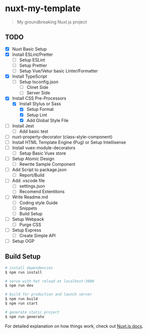 # nuxt-my-template

> My groundbreaking Nuxt.js project

## TODO

- [x] Nuxt Basic Setup
- [x] Install ESLint/Pretter
  - [ ] Setup ESLint
  - [ ] Setup Prettier
  - [ ] Setup Vue/Vetur basic Linter/Formatter
- [x] Install TypeScript
  - [ ] Setup tsconfig.json
    - [ ] Clinet Side
    - [ ] Server Side
- [x] Install CSS Pre-Processors
  - [x] Install Stylus or Sass
    - [x] Setup Format
    - [x] Setup Lint
    - [x] Add Global Style File
- [ ] Install Jest
  - [ ] Add basic test
- [ ] nuxt-property-decorator (class-style-component)
- [ ] Install HTML Template Engine (Pug) or Setup Intellisense
- [ ] Install vuex-module-decorators
  - [ ] Setup Basic Vuex store
- [ ] Setup Atomic Design
  - [ ] Rewrite Sample Component
- [ ] Add Script to package.json
  - [ ] Report/Build
- [ ] Add .vscode file
  - [ ] settings.json
  - [ ] Recomend Extentitons
- [ ] Write Readme.md
  - [ ] Coding style Guide
  - [ ] Snippets
  - [ ] Build Setup
- [ ] Setup Webpack
  - [ ] Purge CSS
- [ ] Setup Express
  - [ ] Create Simple API
- [ ] Setup OGP

## Build Setup

```bash
# install dependencies
$ npm run install

# serve with hot reload at localhost:3000
$ npm run dev

# build for production and launch server
$ npm run build
$ npm run start

# generate static project
$ npm run generate
```

For detailed explanation on how things work, check out [Nuxt.js docs](https://nuxtjs.org).
